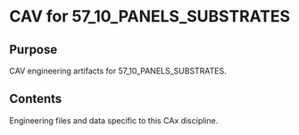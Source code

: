# CAV for 57_10_PANELS_SUBSTRATES

## Purpose
CAV engineering artifacts for 57_10_PANELS_SUBSTRATES.

## Contents
Engineering files and data specific to this CAx discipline.

